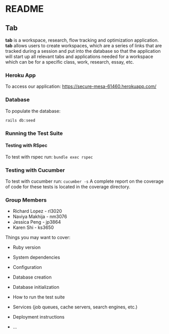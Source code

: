 # README

## Tab 
**tab** is a workspace, research, flow tracking and optimization application. **tab** allows users to create workspaces, which are a series of links that are tracked during a session and put into the database so that the application will start up all relevant tabs and applications needed for a workspace which can be for a specific class, work, research, essay, etc.

### Heroku App
To access our application:
https://secure-mesa-61460.herokuapp.com/

### Database
To populate the database: 

`rails db:seed`

### Running the Test Suite
#### Testing with RSpec
To test with rspec run: `bundle exec rspec`
### Testing with Cucumber
To test with cucumber run: `cucumber -s`
A complete report on the coverage of code for these tests is located in the coverage directory. 

### Group Members

* Richard Lopez - rl3020
* Naviya Makhija - nm3076
* Jessica Peng - jp3864
* Karen Shi - ks3650

Things you may want to cover:

* Ruby version

* System dependencies

* Configuration

* Database creation

* Database initialization

* How to run the test suite

* Services (job queues, cache servers, search engines, etc.)

* Deployment instructions

* ...
